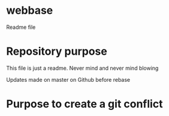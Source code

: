 # webbase
Readme file

# Repository purpose
This file is just a readme.
Never mind and never mind blowing

Updates made on master on Github before rebase

# Purpose to create a git conflict
